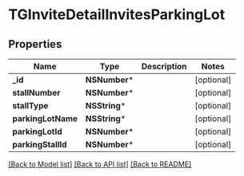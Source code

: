 # TGInviteDetailInvitesParkingLot

## Properties
Name | Type | Description | Notes
------------ | ------------- | ------------- | -------------
**_id** | **NSNumber*** |  | [optional] 
**stallNumber** | **NSNumber*** |  | [optional] 
**stallType** | **NSString*** |  | [optional] 
**parkingLotName** | **NSString*** |  | [optional] 
**parkingLotId** | **NSNumber*** |  | [optional] 
**parkingStallId** | **NSNumber*** |  | [optional] 

[[Back to Model list]](../README.md#documentation-for-models) [[Back to API list]](../README.md#documentation-for-api-endpoints) [[Back to README]](../README.md)


